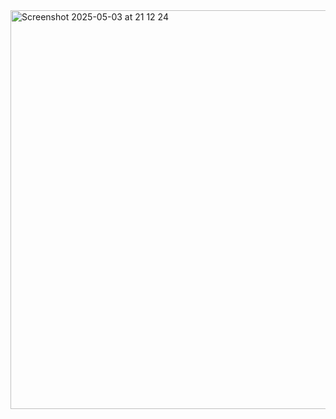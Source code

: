 <img width="638" alt="Screenshot 2025-05-03 at 21 12 24" src="https://github.com/user-attachments/assets/50a95d13-40a6-4326-baaa-f460e54378e7" />
